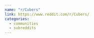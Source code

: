 ```yaml
---
name: "r/Cubers"
link: https://www.reddit.com/r/Cubers/
categories:
  - communities
  - subreddits
---
```


